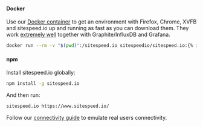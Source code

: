 
#### Docker

Use our [Docker container](https://hub.docker.com/r/sitespeedio/sitespeed.io/) to get an environment with Firefox, Chrome, XVFB and sitespeed.io up and running as fast as you can download them. They work [extremely well]({{site.baseurl}}/documentation/sitespeed.io/performance-dashboard/) together with Graphite/InfluxDB and Grafana.

~~~bash
docker run --rm -v "$(pwd)":/sitespeed.io sitespeedio/sitespeed.io:{% include version/sitespeed.io.txt  %} https://www.sitespeed.io/
~~~

#### npm

Install sitespeed.io globally:

~~~bash
npm install -g sitespeed.io
~~~

And then run:

~~~bash
sitespeed.io https://www.sitespeed.io/
~~~

Follow our [connectivity guide]({{site.baseurl}}/documentation/sitespeed.io/connectivity) to emulate real users connectivity.
